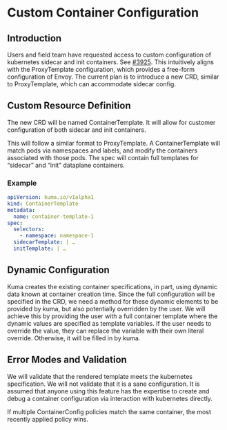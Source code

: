 # Custom Container Configuration

## Introduction
Users and field team have requested access to custom configuration of kubernetes sidecar and init containers. See [#3925](https://github.com/kumahq/kuma/issues/3925). This intuitively aligns with the ProxyTemplate configuration, which provides a free-form configuration of Envoy. The current plan is to introduce a new CRD, similar to ProxyTemplate, which can accommodate sidecar config.

## Custom Resource Definition
The new CRD will be named ContainerTemplate. It will allow for customer configuration of both sidecar and init containers.

This will follow a similar format to ProxyTemplate. A ContainerTemplate will match pods via namespaces and labels, and modify the containers associated with those pods. The spec will contain full templates for “sidecar” and “init” dataplane containers.

### Example

```yaml
apiVersion: kuma.io/v1alpha1
kind: ContainerTemplate
metadata:
  name: container-template-1
spec:
  selectors:
    - namespace: namespace-1
  sidecarTemplate: | …
  initTemplate: | …
```

## Dynamic Configuration
Kuma creates the existing container specifications, in part, using dynamic data known at container creation time. Since the full configuration will be specified in the CRD, we need a method for these dynamic elements to be provided by kuma, but also potentially overridden by the user. We will achieve this by providing the user with a full container template where the dynamic values are specified as template variables. If the user needs to override the value, they can replace the variable with their own literal override. Otherwise, it will be filled in by kuma.

## Error Modes and Validation
We will validate that the rendered template meets the kubernetes specification. We will not validate that it is a sane configuration. It is assumed that anyone using this feature has the expertise to create and debug a container configuration via interaction with kubernetes directly.

If multiple ContainerConfig policies match the same container, the most recently applied policy wins.

